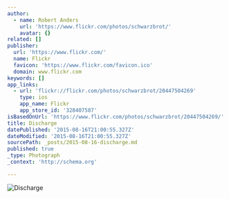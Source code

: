 ```yaml
---
author:
  - name: Robert Anders
    url: 'https://www.flickr.com/photos/schwarzbrot/'
    avatar: {}
related: []
publisher:
  url: 'https://www.flickr.com/'
  name: Flickr
  favicon: 'https://www.flickr.com/favicon.ico'
  domain: www.flickr.com
keywords: []
app_links:
  - url: 'flickr://flickr.com/photos/schwarzbrot/20447504269'
    type: ios
    app_name: Flickr
    app_store_id: '328407587'
isBasedOnUrl: 'https://www.flickr.com/photos/schwarzbrot/20447504269/'
title: Discharge
datePublished: '2015-08-16T21:00:55.327Z'
dateModified: '2015-08-16T21:00:55.327Z'
sourcePath: _posts/2015-08-16-discharge.md
published: true
_type: Photograph
_context: 'http://schema.org'

---
```

![Discharge](https://farm1.staticflickr.com/631/20447504269_3a18c8b633_b.jpg)